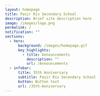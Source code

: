 ```yaml
---
layout: homepage
title: Pasir Ris Secondary School
description: Brief site description here
image: /images/logo.png
permalink: /
notification: ""
sections:
  - hero:
      background: /images/homepage.gif
      key_highlights:
        - title: Announcements
          description: ""
          url: /Announcements
  - infobar:
      title: 35th Anniversary
      subtitle: Pasir Ris Secondary School
      button: Button text
      url: /35th-Anniversary
---
```

